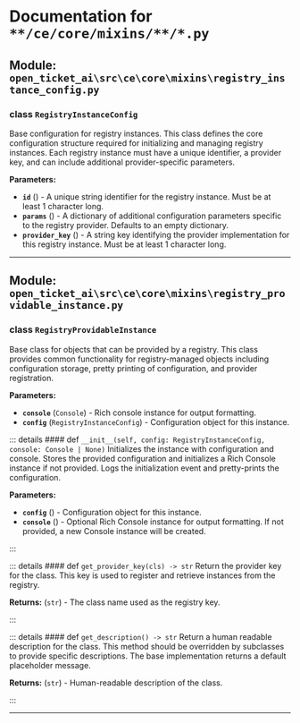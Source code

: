 # Documentation for `**/ce/core/mixins/**/*.py`

## Module: `open_ticket_ai\src\ce\core\mixins\registry_instance_config.py`


### <span style='text-info'>class</span> `RegistryInstanceConfig`

Base configuration for registry instances.
This class defines the core configuration structure required for initializing
and managing registry instances. Each registry instance must have a unique
identifier, a provider key, and can include additional provider-specific
parameters.

**Parameters:**

- **`id`** () - A unique string identifier for the registry instance. Must be at least
1 character long.
- **`params`** () - A dictionary of additional configuration parameters specific to the
registry provider. Defaults to an empty dictionary.
- **`provider_key`** () - A string key identifying the provider implementation for this
registry instance. Must be at least 1 character long.


---

## Module: `open_ticket_ai\src\ce\core\mixins\registry_providable_instance.py`


### <span style='text-info'>class</span> `RegistryProvidableInstance`

Base class for objects that can be provided by a registry.
This class provides common functionality for registry-managed objects including
configuration storage, pretty printing of configuration, and provider registration.

**Parameters:**

- **`console`** (`Console`) - Rich console instance for output formatting.
- **`config`** (`RegistryInstanceConfig`) - Configuration object for this instance.


::: details #### <Badge type="info" text="method"/> <span class='text-warning'>def</span> `__init__(self, config: RegistryInstanceConfig, console: Console | None)`
Initializes the instance with configuration and console.
Stores the provided configuration and initializes a Rich Console instance if not provided.
Logs the initialization event and pretty-prints the configuration.

**Parameters:**

- **`config`** () - Configuration object for this instance.
- **`console`** () - Optional Rich Console instance for output formatting. If not provided,
a new Console instance will be created.

:::


::: details #### <Badge type="info" text="method"/> <span class='text-warning'>def</span> `get_provider_key(cls) -> str`
Return the provider key for the class.
This key is used to register and retrieve instances from the registry.

**Returns:** (`str`) - The class name used as the registry key.

:::


::: details #### <Badge type="info" text="method"/> <span class='text-warning'>def</span> `get_description() -> str`
Return a human readable description for the class.
This method should be overridden by subclasses to provide specific descriptions.
The base implementation returns a default placeholder message.

**Returns:** (`str`) - Human-readable description of the class.

:::


---
